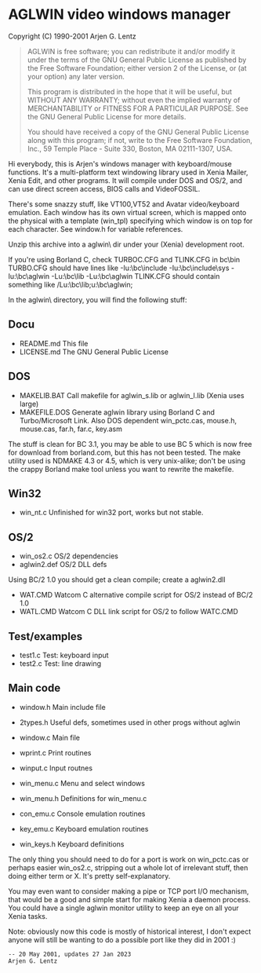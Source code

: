 # AGLWIN video windows manager
Copyright (C) 1990-2001 Arjen G. Lentz

> AGLWIN is free software; you can redistribute it and/or
> modify it under the terms of the GNU General Public License
> as published by the Free Software Foundation; either version 2
> of the License, or (at your option) any later version.
> 
> This program is distributed in the hope that it will be useful,
> but WITHOUT ANY WARRANTY; without even the implied warranty of
> MERCHANTABILITY or FITNESS FOR A PARTICULAR PURPOSE.  See the
> GNU General Public License for more details.
> 
> You should have received a copy of the GNU General Public License
> along with this program; if not, write to the Free Software
> Foundation, Inc., 59 Temple Place - Suite 330, Boston, MA  02111-1307, USA.



Hi everybody, this is Arjen's windows manager with keyboard/mouse functions.
It's a multi-platform text windowing library used in Xenia Mailer, Xenia Edit,
and other programs. It will compile under DOS and OS/2, and can use direct
screen access, BIOS calls and VideoFOSSIL.

There's some snazzy stuff, like VT100,VT52 and Avatar video/keyboard emulation.
Each window has its own virtual screen, which is mapped onto the physical with
a template (win_tpl) specifying which window is on top for each character.
See window.h for variable references.



Unzip this archive into a aglwin\ dir under your (Xenia) development root.

If you're using Borland C, check TURBOC.CFG and TLINK.CFG in bc\bin\
TURBO.CFG should have lines like
	-Iu:\bc\include
	-Iu:\bc\include\sys
	-Iu:\bc\aglwin
	-Lu:\bc\lib
	-Lu:\bc\aglwin
TLINK.CFG should contain something like
	/Lu:\bc\lib;u:\bc\aglwin;


In the aglwin\ directory, you will find the following stuff:

## Docu

- README.md	This file
- LICENSE.md	The GNU General Public License

## DOS

- MAKELIB.BAT	Call makefile for aglwin_s.lib or aglwin_l.lib (Xenia uses large)
- MAKEFILE.DOS	Generate aglwin library using Borland C and Turbo/Microsoft Link.
Also DOS dependent win_pctc.cas, mouse.h, mouse.cas, far.h, far.c, key.asm

The stuff is clean for BC 3.1, you may be able to use BC 5 which is now free
for download from borland.com, but this has not been tested.
The make utility used is NDMAKE 4.3 or 4.5, which is very unix-alike; don't be
using the crappy Borland make tool unless you want to rewrite the makefile.

## Win32

- win_nt.c	Unfinished for win32 port, works but not stable.

## OS/2

- win_os2.c	OS/2 dependencies
- aglwin2.def	OS/2 DLL defs

Using BC/2 1.0 you should get a clean compile; create a aglwin2.dll

- WAT.CMD	Watcom C alternative compile script for OS/2 instead of BC/2 1.0
- WATL.CMD	Watcom C DLL link script for OS/2 to follow WATC.CMD

## Test/examples

- test1.c	Test: keyboard input
- test2.c	Test: line drawing

## Main code

- window.h	Main include file
- 2types.h	Useful defs, sometimes used in other progs without aglwin

- window.c	Main file
- wprint.c	Print routines
- winput.c	Input routnes
- win_menu.c	Menu and select windows
- win_menu.h	Definitions for win_menu.c
- con_emu.c	Console emulation routines
- key_emu.c	Keyboard emulation routines
- win_keys.h	Keyboard definitions


The only thing you should need to do for a port is work on win_pctc.cas
or perhaps easier win_os2.c, stripping out a whole lot of irrelevant stuff,
then doing either term or X. It's pretty self-explanatory.

You may even want to consider making a pipe or TCP port I/O mechanism, that
would be a good and simple start for making Xenia a daemon process. You could
have a single aglwin monitor utility to keep an eye on all your Xenia tasks.


Note: obviously now this code is mostly of historical interest, I don't expect
anyone will still be wanting to do a possible port like they did in 2001 :)


    -- 20 May 2001, updates 27 Jan 2023
    Arjen G. Lentz

